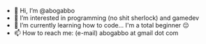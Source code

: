 - 👋 Hi, I’m @abogabbo
- 👀 I’m interested in programming (no shit sherlock) and gamedev
- 🌱 I’m currently learning how to code... I'm a total beginner 😔
- 📫 How to reach me: (e-mail) abogabbo at gmail dot com

<!---
abogabbo/abogabbo is a ✨ special ✨ repository because its `README.md` (this file) appears on your GitHub profile.
You can click the Preview link to take a look at your changes.
--->
